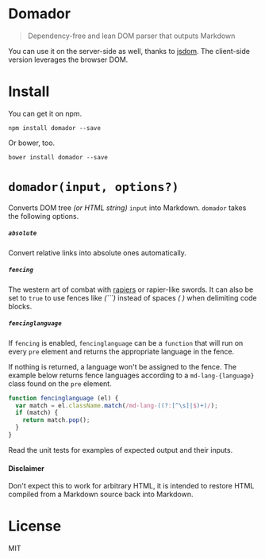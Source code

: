 # Domador

> Dependency-free and lean DOM parser that outputs Markdown

You can use it on the server-side as well, thanks to [jsdom][1]. The client-side version leverages the browser DOM.

# Install

You can get it on npm.

```shell
npm install domador --save
```

Or bower, too.

```shell
bower install domador --save
```

# `domador(input, options?)`

Converts DOM tree _(or HTML string)_ `input` into Markdown. `domador` takes the following options.

##### `absolute`

Convert relative links into absolute ones automatically.

##### `fencing`

The western art of combat with [rapiers][2] or rapier-like swords. It can also be set to `true` to use fences like _(\`\`\`)_ instead of spaces _(    )_ when delimiting code blocks.

##### `fencinglanguage`

If `fencing` is enabled, `fencinglanguage` can be a `function` that will run on every `pre` element and returns the appropriate language in the fence.

If nothing is returned, a language won't be assigned to the fence. The example below returns fence languages according to a `md-lang-{language}` class found on the `pre` element.

```js
function fencinglanguage (el) {
  var match = el.className.match(/md-lang-((?:[^\s]|$)+)/);
  if (match) {
    return match.pop();
  }
}
```

Read the unit tests for examples of expected output and their inputs.

#### Disclaimer

Don't expect this to work for arbitrary HTML, it is intended to restore HTML compiled from a Markdown source back into Markdown.

# License

MIT

[1]: https://github.com/tmpvar/jsdom
[2]: http://en.wikipedia.org/wiki/Rapier

